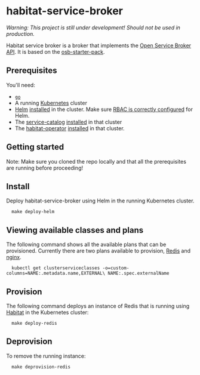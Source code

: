 # habitat-service-broker

*Warning: This project is still under development! Should not be used in production.*

Habitat service broker is a broker that implements the [Open Service Broker API](https://github.com/openservicebrokerapi/servicebroker). It is based on the [osb-starter-pack](https://github.com/pmorie/osb-starter-pack).

## Prerequisites

You'll need:

- [`go`](https://golang.org/dl/)
- A running [Kubernetes](https://github.com/kubernetes/kubernetes) cluster
- [Helm](https://helm.sh) [installed](https://docs.helm.sh/using_helm/#quickstart) in the cluster. Make sure [RBAC is correctly configured](https://docs.helm.sh/using_helm/#rbac) for Helm.
- The [service-catalog](https://github.com/kubernetes-incubator/service-catalog) [installed](https://github.com/kubernetes-incubator/service-catalog/blob/master/docs/install.md) in that cluster
- The [habitat-operator](https://github.com/habitat-sh/habitat-operator) [installed](https://github.com/habitat-sh/habitat-operator#cluster-with-rbac-enabled) in that cluster.

## Getting started

Note: Make sure you cloned the repo locally and that all the prerequisites are running before proceeding!

## Install

Deploy habitat-service-broker using Helm in the running Kubernetes cluster. 

```console
  make deploy-helm
```

## Viewing available classes and plans

The following command shows all the available plans that can be provisioned. Currently there are two plans available to provision, [Redis](https://redis.io/) and [nginx](nginx.com).

```console
  kubectl get clusterserviceclasses -o=custom-columns=NAME:.metadata.name,EXTERNAL\ NAME:.spec.externalName
```

## Provision

The following command deploys an instance of Redis that is running using [Habitat](habitat.sh) in the Kubernetes cluster:

```
  make deploy-redis
```

## Deprovision

To remove the running instance:

```console 
  make deprovision-redis
```
